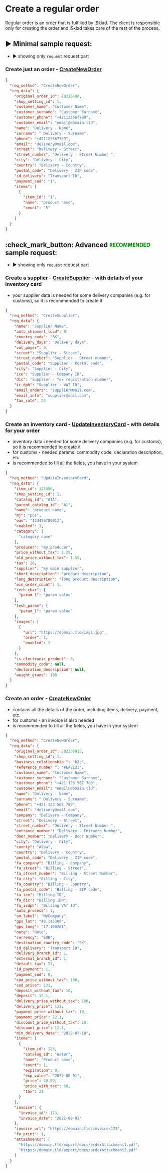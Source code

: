 # Create a regular order
Regular order is an order that is fulfilled by iSklad. The client is responsible only for creating the order and iSklad takes care of the rest of the process.

## :arrow_forward: Minimal sample request:
- :arrow_forward: showing only `request` request part
### Create just an order - [CreateNewOrder](../method-list/client-to-egon/CreateNewOrder.md)
```json
{
  "req_method": "CreateNewOrder",
  "req_data": {
    "original_order_id": 20220608,
    "shop_setting_id": 1,
    "customer_name": "Customer Name",
    "customer_surname": "Customer Surname",
    "customer_phone": "+421123567789",
    "customer_email": "email@domain.tld",
    "name": "Delivery - Name",
    "surname": " Delivery - Surname",
    "phone": "+421123567789",
    "email": "delivery@mail.com",
    "street": "Delivery - Street",
    "street_number": "Delivery - Street Number ",
    "city": "Delivery - City",
    "country": "Delivery - Country",
    "postal_code": "Delivery - ZIP code",
    "id_delivery": "Transport ID",
    "payment_cod": "1",
    "items": [
      {
        "item_id": "1",
        "name": "product name",
        "count": "5"
      }
    ]
  }
}
```

## :check_mark_button: Advanced ![recommended](../assets/images/recommended.png) sample request:
- :arrow_forward: showing only `request` request part

### Create a supplier - [CreateSupplier](../method-list/client-to-egon/CreateSupplier.md) - with details of your inventory card
- your supplier data is needed for some delivery companies (e.g. for customs), so it is recommended to create it
```json
{
  "req_method": "CreateSupplier",
  "req_data": {
    "name": "Supplier Name",
    "auto_shipment_load": 0,
    "country_code": "SK",
    "delivery_days": "Delivery days",
    "vat_payer": 0,
    "street": "Supplier - Street",
    "street_number": "Supplier - Street number",
    "postal_code": "Supplier - Postal code",
    "city": "Supplier - City",
    "ico": "Supplier - Company ID",
    "dic": "Supplier - Tax registration number",
    "ic_dph": "Supplier - VAT ID",
    "email_orders": "supplier@mail.com",
    "email_info": "supplier@mail.com",
    "tax_rate": 20
  }
}
```
### Create an inventory card - [UpdateInventoryCard](../method-list/client-to-egon/UpdateInventoryCard.md) - with details for your order
- inventory data i needed for some delivery companies (e.g. for customs), so it is recommended to create it
- for customs - needed params: commodity code, declaration description, etc.
- is recommended to fill all the fields, you have in your system
```json
{
  "req_method": "UpdateInventoryCard",
  "req_data": {
    "item_id": 123456,
    "shop_setting_id": 1,
    "catalog_id": "A1A",
    "parent_catalog_id": "A1",
    "name": "product name",
    "mj": "pcs",
    "ean": "123456789012",
    "enabled": 1,
    "category": [
      "category name"
    ],
    "producer": "my producer",
    "price_without_tax": 1.25,
    "old_price_without_tax": 1.55,
    "tax": 20,
    "supplier": "my main supplier",
    "short_description": "product description",
    "long_description": "long product description",
    "min_order_count": 1,
    "tech_char": {
      "param_1": "param value"
    },
    "tech_param": {
      "param_1": "param value"
    },
    "images": [
      {
        "url": "https://domain.tld/img1.jpg",
        "order": 1,
        "enabled": 1
      }
    ],
    "is_electronic_product": 0,
    "commodity_code": null,
    "declaration_description": null,
    "weight_grams": 100
  }
}
```
### Create an order - [CreateNewOrder](../method-list/client-to-egon/CreateNewOrder.md)
- contains all the details of the order, including items, delivery, payment, etc.
- for customs - an invoice is also needed
- is recommended to fill all the fields, you have in your system
```json
{
  "req_method": "CreateNewOrder",
  "req_data": {
    "original_order_id": 202206015,
    "shop_setting_id": 1,
    "business_relationship ": "b2c",
    "reference_number ": "#EAV123",
    "customer_name": "Customer Name",
    "customer_surname": "Customer Surname",
    "customer_phone": "+421 123 567 789",
    "customer_email": "email@domain.tld",
    "name": "Delivery - Name",
    "surname": " Delivery - Surname",
    "phone": "+421 123 567 789",
    "email": "delivery@mail.com",
    "company": "Delivery - Company",
    "street": "Delivery - Street",
    "street_number": "Delivery - Street Number ",
    "entrance_number": "Delivery - Entrance Number",
    "door_number": "Delivery - Door Number",
    "city": "Delivery - City",
    "county": "Alba",
    "country": "Delivery - Country",
    "postal_code": "Delivery - ZIP code",
    "fa_company": "Billing - Company",
    "fa_street": "Billing - Street",
    "fa_street_number": "Billing - Street Number",
    "fa_city": "Billing - City",
    "fa_country": "Billing - Country",
    "fa_postal_code": "Billing - ZIP code",
    "fa_ico": "Billing ID",
    "fa_dic": "Billing IDN",
    "fa_icdph": "Billing VAT ID",
    "auto_process": 1,
    "on_label": "MyCompany",
    "gps_lat": "48.142308",
    "gps_long": "17.100281",
    "note": "Note",
    "currency": "EUR",
    "destination_country_code": "SK",
    "id_delivery": "Transport ID",
    "delivery_branch_id": 1,
    "external_branch_id": 1,
    "default_tax": 21,
    "id_payment": 1,
    "payment_cod": 0,
    "cod_price_without_tax": 100,
    "cod_price": 121,
    "deposit_without_tax": 10,
    "deposit": 12.1,
    "delivery_price_without_tax": 100,
    "delivery_price": 121,
    "payment_price_without_tax": 10,
    "payment_price": 12.1,
    "discount_price_without_tax": 10,
    "discount_price": 12.1,
    "min_delivery_date": "2022-07-18",
    "items": [
      {
        "item_id": 123,
        "catalog_id": "Water",
        "name": "Product name",
        "count": 1,
        "expiration": 0,
        "exp_value": "2022-08-01",
        "price": 49.59,
        "price_with_tax": 60,
        "tax": 21
      }
    ],
    "invoice": {
      "invoice_id": 123,
      "invoice_date": "2022-08-01"
    },
    "invoice_url": "https://domain.tld/invoice/123",
    "fa_print": 1,
    "attachments": [
      "https://domain.tld/export/docs/orderAttachment1.pdf",
      "https://domain.tld/export/docs/orderAttachment2.pdf"
    ]
  }
}
```